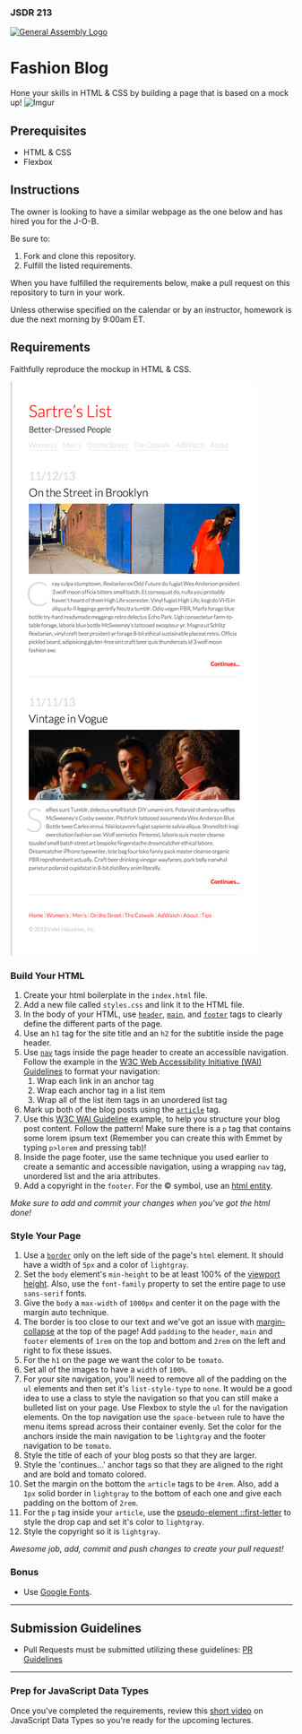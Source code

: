### JSDR 213

[![General Assembly Logo](https://camo.githubusercontent.com/1a91b05b8f4d44b5bbfb83abac2b0996d8e26c92/687474703a2f2f692e696d6775722e636f6d2f6b6538555354712e706e67)](https://generalassemb.ly/education/web-development-immersive)

# Fashion Blog

Hone your skills in HTML & CSS by building a page that is based on a mock up!
![Imgur](https://i.imgur.com/pNv1rCg.png)


## Prerequisites

- HTML & CSS
- Flexbox 

## Instructions

The owner is looking to have a similar webpage as the one below and has hired you for the J-O-B.

Be sure to:
1. Fork and clone this repository.
2. Fulfill the listed requirements.

When you have fulfilled the requirements below, make a pull request on this
repository to turn in your work.

Unless otherwise specified on the calendar or by an instructor, homework is due
the next morning by 9:00am ET.


## Requirements

Faithfully reproduce the mockup in HTML & CSS.

![goal](./mock.png)

### Build Your HTML

1. Create your html boilerplate in the `index.html` file.
1. Add a new file called `styles.css` and link it to the HTML file.
1. In the body of your HTML, use [`header`](https://developer.mozilla.org/en-US/docs/Web/HTML/Element/header), [`main`](https://developer.mozilla.org/en-US/docs/Web/HTML/Element/main), and [`footer`](https://developer.mozilla.org/en-US/docs/Web/HTML/Element/footer) tags to clearly define the different parts of the page.
1. Use an `h1` tag for the site title and an `h2` for the subtitle inside the page header.
1. Use [`nav`](https://developer.mozilla.org/en-US/docs/Web/HTML/Element/nav) tags inside the page header to create an accessible navigation. Follow the example in the [W3C Web Accessibility Initiative (WAI) Guidelines](https://www.w3.org/WAI/tips/developing/#provide-meaning-for-non-standard-interactive-elements) to format your navigation:
   1. Wrap each link in an anchor tag
   1. Wrap each anchor tag in a list item
   1. Wrap all of the list item tags in an unordered list tag
1. Mark up both of the blog posts using the [`article`](https://developer.mozilla.org/en-US/docs/Web/HTML/Element/article) tag.
1. Use this [W3C WAI Guideline](https://www.w3.org/WAI/tips/developing/#use-mark-up-to-convey-meaning-and-structure) example, to help you structure your blog post content. Follow the pattern! Make sure there is a `p` tag that contains some lorem ipsum text (Remember you can create this with Emmet by typing `p>lorem` and pressing tab)!
1. Inside the page footer, use the same technique you used earlier to create a semantic and accessible navigation, using a wrapping `nav` tag, unordered list and the aria attributes.
1. Add a copyright in the `footer`. For the &copy; symbol, use an [html entity](https://www.w3schools.com/html/html_entities.asp).

_Make sure to add and commit your changes when you've got the html done!_

### Style Your Page

1. Use a [`border`](https://www.w3schools.com/css/css_border.asp) only on the left side of the page's `html` element. It should have a width of `5px` and a color of `lightgray`.
1. Set the `body` element's `min-height` to be at least 100% of the [viewport height](https://alligator.io/css/viewport-units/). Also, use the `font-family` property to set the entire page to use `sans-serif` fonts.
1. Give the `body` a `max-width` of `1000px` and center it on the page with the margin auto technique.
1. The border is too close to our text and we've got an issue with [margin-collapse](https://medium.com/@joseph0crick/margin-collapse-in-css-what-why-and-how-328c10e37ca0) at the top of the page! Add `padding` to the `header`, `main` and `footer` elements of `1rem` on the top and bottom and `2rem` on the left and right to fix these issues.
1. For the `h1` on the page we want the color to be `tomato`.
1. Set all of the images to have a `width` of `100%`.
1. For your site navigation, you'll need to remove all of the padding on the `ul` elements and then set it's `list-style-type` to `none`. It would be a good idea to use a class to style the navigation so that you can still make a bulleted list on your page. Use Flexbox to style the `ul` for the navigation elements. On the top navigation use the `space-between` rule to have the menu items spread across their container evenly. Set the color for the anchors inside the main navigation to be `lightgray` and the footer navigation to be `tomato`.
1. Style the title of each of your blog posts so that they are larger.
1. Style the 'continues...' anchor tags so that they are aligned to the right and are bold and tomato colored.
1. Set the margin on the bottom the `article` tags to be `4rem`. Also, add a `1px` solid border in `lightgray` to the bottom of each one and give each padding on the bottom of `2rem`.
1. For the `p` tag inside your `article`, use the [pseudo-element ::first-letter](https://developer.mozilla.org/en-US/docs/Web/CSS/::first-letter) to style the drop cap and set it's color to `lightgray`.
1. Style the copyright so it is `lightgray`.

_Awesome job, add, commit and push changes to create your pull request!_

### Bonus

- Use [Google Fonts](https://fonts.google.com/).
___
## Submission Guidelines
* Pull Requests must be submitted utilizing these guidelines: [PR Guidelines](https://github.com/bmorataya3/Pull-Request-Template)

___
### Prep for JavaScript Data Types

Once you've completed the requirements, review this [short video](https://www.youtube.com/watch?time_continue=4&v=_r_LCMBvxmg&feature=emb_logo) on JavaScript Data Types so you're ready for the upcoming lectures.

